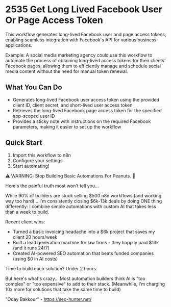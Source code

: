 # 2535 Get Long Lived Facebook User Or Page Access Token

This workflow generates long-lived Facebook user and page access tokens, enabling seamless integration with Facebook's API for various business applications.

Example: A social media marketing agency could use this workflow to automate the process of obtaining long-lived access tokens for their clients' Facebook pages, allowing them to efficiently manage and schedule social media content without the need for manual token renewal.

## What You Can Do
- Generates long-lived Facebook user access token using the provided client ID, client secret, and short-lived user access token
- Retrieves the long-lived Facebook page access token for the specified app-scoped user ID
- Provides a sticky note with instructions on the required Facebook parameters, making it easier to set up the workflow

## Quick Start
1. Import this workflow to n8n
2. Configure your settings
3. Start automating!

⚠️ WARNING: Stop Building Basic Automations For Peanuts. 🚫

Here's the painful truth most won't tell you...

While 90% of builders are stuck selling $500 n8n workflows (and working way too hard)...
I'm consistently closing $6k-13k deals by doing ONE thing differently:
I combine simple automations with custom AI that takes less than a week to build.

Recent client wins:
* Turned a basic invoicing headache into a $6k project that saves my client 20 hours/week
* Built a lead generation machine for law firms - they happily paid $13k (and it runs 24/7)
* Created AI-powered SEO automation that beats funded companies (using $0 in AI costs)

Time to build each solution? Under 2 hours.

But here's what's crazy...
Most automation builders think AI is "too complex" or "too expensive" to add to their stack.
(Meanwhile, I'm charging 10x more for solutions that take the same time to build)

"Oday Bakkour" - https://seo-hunter.net/
